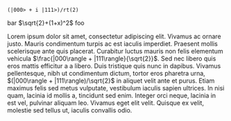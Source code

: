 `(|000> + i |111>)/rt(2)`

bar  $\sqrt{2}+(1+x)^2$ foo

Lorem ipsum dolor sit amet, consectetur adipiscing elit. Vivamus ac ornare justo. Mauris condimentum turpis ac est iaculis imperdiet. Praesent mollis scelerisque ante quis placerat. Curabitur luctus mauris non felis elementum vehicula $\frac{|000\rangle + |111\rangle}{\sqrt{2}}$. Sed nec libero quis eros mattis efficitur a a libero. Duis tristique quis nunc in dapibus. Vivamus pellentesque, nibh ut condimentum dictum, tortor eros pharetra urna, $(|000\rangle + |111\rangle)/\sqrt{2}$ in aliquet velit ante et purus. Etiam maximus felis sed metus vulputate, vestibulum iaculis sapien ultrices. In nisi quam, lacinia id mollis a, tincidunt sed enim. Integer orci neque, lacinia in est vel, pulvinar aliquam leo. Vivamus eget elit velit. Quisque ex velit, molestie sed tellus ut, iaculis convallis odio.

